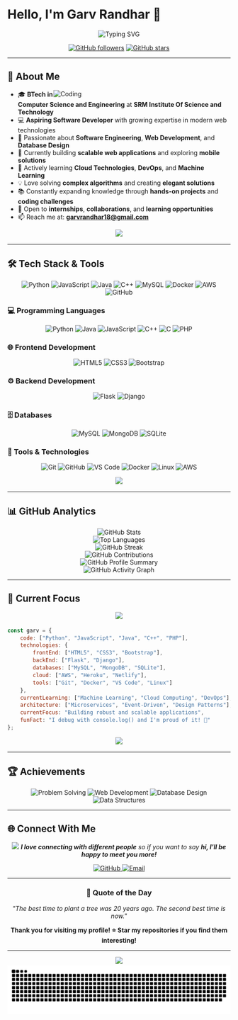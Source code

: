 # Hello, I'm Garv Randhar 👋

<p align="center">
  <img src="https://readme-typing-svg.herokuapp.com?font=Fira+Code&size=24&duration=4000&color=00C9FF&center=true&vCenter=true&width=600&lines=Aspiring+Software+Developer;Computer+Science+Student;Problem+Solver;Tech+Enthusiast;Always+Learning!" alt="Typing SVG">
</p>

<div align="center">
  
  [![GitHub followers](https://img.shields.io/github/followers/GarvRandhar?label=Follow&style=social)](https://github.com/GarvRandhar)
  [![GitHub stars](https://img.shields.io/github/stars/GarvRandhar?label=Stars&style=social)](https://github.com/GarvRandhar)
  
</div>

---

## 🌟 About Me


<img align="right" alt="Coding" width="400" src="https://cdn.dribbble.com/users/1162077/screenshots/3848914/programmer.gif">

- 🎓 **BTech in Computer Science and Engineering** at **SRM Institute Of Science and Technology**
- 💻 **Aspiring Software Developer** with growing expertise in modern web technologies
- 🚀 Passionate about **Software Engineering**, **Web Development**, and **Database Design**
- 🔭 Currently building **scalable web applications** and exploring **mobile solutions**
- 🌱 Actively learning **Cloud Technologies**, **DevOps**, and **Machine Learning**
- 💡 Love solving **complex algorithms** and creating **elegant solutions**
- 📚 Constantly expanding knowledge through **hands-on projects** and **coding challenges**
- 🤝 Open to **internships**, **collaborations**, and **learning opportunities**
- 📫 Reach me at: **garvrandhar18@gmail.com**

<div align="center">
  <img src="https://user-images.githubusercontent.com/73097560/115834477-dbab4500-a447-11eb-908a-139a6edaec5c.gif">
</div>

---

## 🛠️ Tech Stack & Tools

<div align="center">
  <img src="https://techstack-generator.vercel.app/python-icon.svg" alt="Python" width="65" height="65" />
  <img src="https://techstack-generator.vercel.app/js-icon.svg" alt="JavaScript" width="65" height="65" />
  <img src="https://techstack-generator.vercel.app/java-icon.svg" alt="Java" width="65" height="65" />
  <img src="https://techstack-generator.vercel.app/cpp-icon.svg" alt="C++" width="65" height="65" />
  <img src="https://techstack-generator.vercel.app/mysql-icon.svg" alt="MySQL" width="65" height="65" />
  <img src="https://techstack-generator.vercel.app/docker-icon.svg" alt="Docker" width="65" height="65" />
  <img src="https://techstack-generator.vercel.app/aws-icon.svg" alt="AWS" width="65" height="65" />
  <img src="https://techstack-generator.vercel.app/github-icon.svg" alt="GitHub" width="65" height="65" />
</div>

### 💻 Programming Languages
<p align="center">
  <img src="https://img.shields.io/badge/-Python-3776AB?style=for-the-badge&logo=python&logoColor=white" alt="Python">
  <img src="https://img.shields.io/badge/-Java-007396?style=for-the-badge&logo=java&logoColor=white" alt="Java">
  <img src="https://img.shields.io/badge/-JavaScript-F7DF1E?style=for-the-badge&logo=javascript&logoColor=black" alt="JavaScript">
  <img src="https://img.shields.io/badge/-C++-00599C?style=for-the-badge&logo=c%2B%2B&logoColor=white" alt="C++">
  <img src="https://img.shields.io/badge/-C-A8B9CC?style=for-the-badge&logo=c&logoColor=black" alt="C">
  <img src="https://img.shields.io/badge/-PHP-777BB4?style=for-the-badge&logo=php&logoColor=white" alt="PHP">
</p>

### 🌐 Frontend Development
<p align="center">
  <img src="https://img.shields.io/badge/-HTML5-E34F26?style=for-the-badge&logo=html5&logoColor=white" alt="HTML5">
  <img src="https://img.shields.io/badge/-CSS3-1572B6?style=for-the-badge&logo=css3&logoColor=white" alt="CSS3">
  <img src="https://img.shields.io/badge/-Bootstrap-7952B3?style=for-the-badge&logo=bootstrap&logoColor=white" alt="Bootstrap">
</p>

### ⚙️ Backend Development
<p align="center">
  <img src="https://img.shields.io/badge/-Flask-000000?style=for-the-badge&logo=flask&logoColor=white" alt="Flask">
  <img src="https://img.shields.io/badge/-Django-092E20?style=for-the-badge&logo=django&logoColor=white" alt="Django">
</p>

### 🗄️ Databases
<p align="center">
  <img src="https://img.shields.io/badge/-MySQL-4479A1?style=for-the-badge&logo=mysql&logoColor=white" alt="MySQL">
  <img src="https://img.shields.io/badge/-MongoDB-47A248?style=for-the-badge&logo=mongodb&logoColor=white" alt="MongoDB">
  <img src="https://img.shields.io/badge/-SQLite-003B57?style=for-the-badge&logo=sqlite&logoColor=white" alt="SQLite">
</p>

### 🔧 Tools & Technologies
<p align="center">
  <img src="https://img.shields.io/badge/-Git-F05032?style=for-the-badge&logo=git&logoColor=white" alt="Git">
  <img src="https://img.shields.io/badge/-GitHub-181717?style=for-the-badge&logo=github&logoColor=white" alt="GitHub">
  <img src="https://img.shields.io/badge/-VS%20Code-007ACC?style=for-the-badge&logo=visual-studio-code&logoColor=white" alt="VS Code">
  <img src="https://img.shields.io/badge/-Docker-2496ED?style=for-the-badge&logo=docker&logoColor=white" alt="Docker">
  <img src="https://img.shields.io/badge/-Linux-FCC624?style=for-the-badge&logo=linux&logoColor=black" alt="Linux">
  <img src="https://img.shields.io/badge/-AWS-232F3E?style=for-the-badge&logo=amazon-aws&logoColor=white" alt="AWS">
</p>

<div align="center">
  <img src="https://user-images.githubusercontent.com/73097560/115834477-dbab4500-a447-11eb-908a-139a6edaec5c.gif">
</div>

---

## 📊 GitHub Analytics

<div align="center">
  <img src="https://github-readme-stats.vercel.app/api?username=GarvRandhar&show_icons=true&count_private=true&theme=radical&hide_border=true&bg_color=0D1117" alt="GitHub Stats">
</div>

<div align="center">
  <img src="https://github-readme-stats.vercel.app/api/top-langs/?username=GarvRandhar&layout=compact&theme=radical&hide_border=true&bg_color=0D1117&langs_count=10" alt="Top Languages">
</div>

<div align="center">
  <img src="https://streak-stats.demolab.com/?user=GarvRandhar&theme=radical&hide_border=true&background=0D1117" alt="GitHub Streak">
</div>

<div align="center">
  <img src="https://github-contributor-stats.vercel.app/api?username=GarvRandhar&limit=5&theme=radical&combine_all_yearly_contributions=true&hide_border=true&bg_color=0D1117" alt="GitHub Contributions">
</div>

<div align="center">
  <img src="https://github-profile-summary-cards.vercel.app/api/cards/profile-details?username=GarvRandhar&theme=radical" alt="GitHub Profile Summary">
</div>

<div align="center">
  <img src="https://activity-graph.herokuapp.com/graph?username=GarvRandhar&theme=redical&bg_color=0D1117&hide_border=true&line=58A6FF&point=1F6FEB&area_color=58A6FF&area=true" alt="GitHub Activity Graph">
</div>

---

## 🎯 Current Focus

<div align="center">
  <img src="https://media.giphy.com/media/SWoSkN6DxTszqIKEqv/giphy.gif" width="400">
</div>

```javascript
const garv = {
    code: ["Python", "JavaScript", "Java", "C++", "PHP"],
    technologies: {
        frontEnd: ["HTML5", "CSS3", "Bootstrap"],
        backEnd: ["Flask", "Django"],
        databases: ["MySQL", "MongoDB", "SQLite"],
        cloud: ["AWS", "Heroku", "Netlify"],
        tools: ["Git", "Docker", "VS Code", "Linux"]
    },
    currentLearning: ["Machine Learning", "Cloud Computing", "DevOps"],
    architecture: ["Microservices", "Event-Driven", "Design Patterns"],
    currentFocus: "Building robust and scalable applications",
    funFact: "I debug with console.log() and I'm proud of it! 🐛"
};
```

<div align="center">
  <img src="https://user-images.githubusercontent.com/73097560/115834477-dbab4500-a447-11eb-908a-139a6edaec5c.gif">
</div>

---

## 🏆 Achievements


<p align="center">
  <img src="https://img.shields.io/badge/-Problem%20Solving-FF6B6B?style=for-the-badge&logo=hackerrank&logoColor=white" alt="Problem Solving">
  <img src="https://img.shields.io/badge/-Web%20Development-4ECDC4?style=for-the-badge&logo=w3c&logoColor=white" alt="Web Development">
  <img src="https://img.shields.io/badge/-Database%20Design-45B7D1?style=for-the-badge&logo=mysql&logoColor=white" alt="Database Design">
  <img src="https://img.shields.io/badge/-Data%20Structures-96CEB4?style=for-the-badge&logo=coursera&logoColor=white" alt="Data Structures">
</p>

---

## 🌐 Connect With Me

<div align="center">
  <img src="https://media.giphy.com/media/LnQjpWaON8nhr21vNW/giphy.gif" width="60">
  <em><b>I love connecting with different people</b> so if you want to say <b>hi, I'll be happy to meet you more!</b></em>
</div>

<p align="center">
  <a href="https://github.com/GarvRandhar">
    <img src="https://img.shields.io/badge/-GitHub-181717?style=for-the-badge&logo=github&logoColor=white" alt="GitHub">
  </a>
  <a href="mailto:garvrandhar18@gmail.com">
    <img src="https://img.shields.io/badge/-Email-D14836?style=for-the-badge&logo=gmail&logoColor=white" alt="Email">
  </a>
</p>

---

<div align="center">
  
### 💭 Quote of the Day
  

*"The best time to plant a tree was 20 years ago. The second best time is now."*

**Thank you for visiting my profile! ⭐ Star my repositories if you find them interesting!**

</div>

---

<div align="center">
  <img src="https://capsule-render.vercel.app/api?type=waving&color=gradient&height=100&section=footer"/>
</div>

<div align="center">
  <img src="https://raw.githubusercontent.com/Platane/snk/output/github-contribution-grid-snake.svg" alt="Snake animation">
</div>
